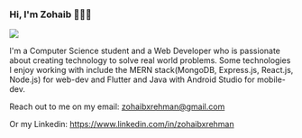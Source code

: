 ### Hi, I'm Zohaib 👋👨‍💻

<img src='https://i.imgur.com/fn999kK.png'>

I'm a Computer Science student and a Web Developer who is passionate about creating technology to solve real world problems. Some technologies I enjoy working with include the MERN stack(MongoDB, Express.js, React.js, Node.js) for web-dev and Flutter and Java with Android Studio for mobile-dev.

Reach out to me on my email: zohaibxrehman@gmail.com

Or my Linkedin: https://www.linkedin.com/in/zohaibxrehman

<!--
**zohaibxrehman/zohaibxrehman** is a ✨ _special_ ✨ repository because its `README.md` (this file) appears on your GitHub profile.

Here are some ideas to get you started:

- 🔭 I’m currently working on ...
- 🌱 I’m currently learning ...
- 👯 I’m looking to collaborate on ...
- 🤔 I’m looking for help with ...
- 💬 Ask me about ...
- 📫 How to reach me: ...
- 😄 Pronouns: ...
- ⚡ Fun fact: ...
-->
